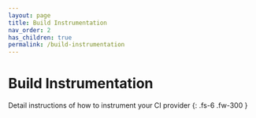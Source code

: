 ```yaml
---
layout: page
title: Build Instrumentation
nav_order: 2
has_children: true
permalink: /build-instrumentation
---
```


# Build Instrumentation

Detail instructions of how to instrument your CI provider
{: .fs-6 .fw-300 }
